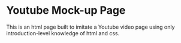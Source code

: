 # Youtube Mock-up Page

This is an html page built to imitate a Youtube video page using only introduction-level knowledge of html and css.